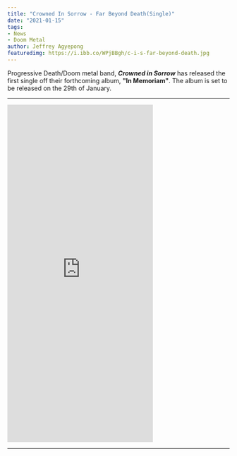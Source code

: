 ```yaml
---
title: "Crowned In Sorrow - Far Beyond Death(Single)"
date: "2021-01-15"
tags:
- News
- Doom Metal
author: Jeffrey Agyepong
featuredimg: https://i.ibb.co/WPjBBgh/c-i-s-far-beyond-death.jpg
---
```


Progressive Death/Doom metal band, ***Crowned in Sorrow*** has released the first single off their forthcoming album, **"In Memoriam"**. The album is set to be released on the 29th of January.

<hr>

<iframe style="border: 0; width: 330px; height: 766px;" src="https://bandcamp.com/EmbeddedPlayer/album=3443421701/size=large/bgcol=ffffff/linkcol=0687f5/transparent=true/" seamless><a href="https://crownedinsorrow.bandcamp.com/album/in-memoriam">In Memoriam by Crowned in Sorrow</a></iframe>

<hr>